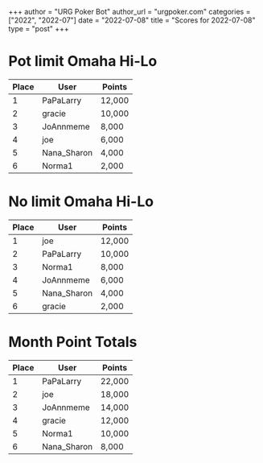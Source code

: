 +++
author = "URG Poker Bot"
author_url = "urgpoker.com"
categories = ["2022", "2022-07"]
date = "2022-07-08"
title = "Scores for 2022-07-08"
type = "post"
+++
# Pot limit Omaha Hi-Lo

| Place | User | Points |
|-------|------|--------|
| 1 | PaPaLarry | 12,000 |
| 2 | gracie | 10,000 |
| 3 | JoAnnmeme | 8,000 |
| 4 | joe | 6,000 |
| 5 | Nana_Sharon | 4,000 |
| 6 | Norma1 | 2,000 |

# No limit Omaha Hi-Lo

| Place | User | Points |
|-------|------|--------|
| 1 | joe | 12,000 |
| 2 | PaPaLarry | 10,000 |
| 3 | Norma1 | 8,000 |
| 4 | JoAnnmeme | 6,000 |
| 5 | Nana_Sharon | 4,000 |
| 6 | gracie | 2,000 |

# Month Point Totals

| Place | User | Points |
|-------|------|--------|
| 1 | PaPaLarry | 22,000 |
| 2 | joe | 18,000 |
| 3 | JoAnnmeme | 14,000 |
| 4 | gracie | 12,000 |
| 5 | Norma1 | 10,000 |
| 6 | Nana_Sharon | 8,000 |
